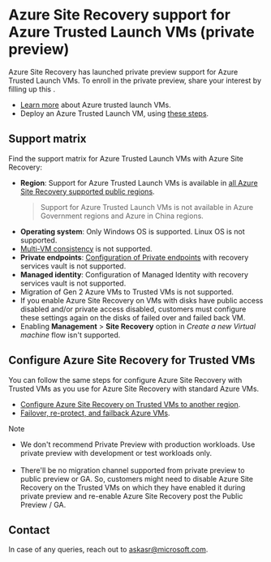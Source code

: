 
# Azure Site Recovery support for Azure Trusted Launch VMs (private preview)

Azure Site Recovery has launched private preview support for Azure Trusted Launch VMs.  To enroll in the private preview, share your interest by filling up this <enrolment form>. 

- [Learn more](https://learn.microsoft.com/azure/virtual-machines/trusted-launch) about Azure trusted launch VMs. 
- Deploy an Azure Trusted Launch VM, using [these steps](https://learn.microsoft.com/azure/virtual-machines/trusted-launch-portal). 

## Support matrix

Find the support matrix for Azure Trusted Launch VMs with Azure Site Recovery:

- **Region**: Support for Azure Trusted Launch VMs is available in [all Azure Site Recovery supported public regions](https://learn.microsoft.com/azure/site-recovery/azure-to-azure-support-matrix#region-support). 
    > Support for Azure Trusted Launch VMs is not available in Azure Government regions and Azure in China regions.
- **Operating system**: Only Windows OS is supported. Linux OS is not supported.
- [Multi-VM consistency](https://learn.microsoft.com/azure/site-recovery/azure-to-azure-common-questions#multi-vm-consistency) is not supported.
- **Private endpoints**: [Configuration of Private endpoints](https://learn.microsoft.com/azure/site-recovery/azure-to-azure-how-to-enable-replication-private-endpoints) with recovery services vault is not supported.
- **Managed identity**: Configuration of Managed Identity with recovery services vault is not supported.
- Migration of Gen 2 Azure VMs to Trusted VMs is not supported.
- If you enable Azure Site Recovery on VMs with disks have public access disabled and/or private access disabled, customers must configure these settings again on the disks of failed over and failed back VM.  
- Enabling **Management** > **Site Recovery** option in *Create a new Virtual machine* flow isn't supported.  

## Configure Azure Site Recovery for Trusted VMs

You can follow the same steps for configure Azure Site Recovery with Trusted VMs as you use for Azure Site Recovery with standard Azure VMs. 

- [Configure Azure Site Recovery on Trusted VMs to another region](https://learn.microsoft.com/azure/site-recovery/azure-to-azure-tutorial-enable-replication).
- [Failover, re-protect, and failback Azure VMs](https://learn.microsoft.com/azure/site-recovery/azure-to-azure-tutorial-failover-failback).  

> [!NOTE]
>
> - We don't recommend Private Preview with production workloads. Use private preview with development or test workloads only.<br> <br>
> - There'll be no migration channel supported from private preview to public preview or GA. So, customers might need to disable Azure Site Recovery on the Trusted VMs on which they have enabled it during private preview and re-enable Azure Site Recovery post the Public Preview / GA. 

## Contact 

In case of any queries, reach out to askasr@microsoft.com. 
